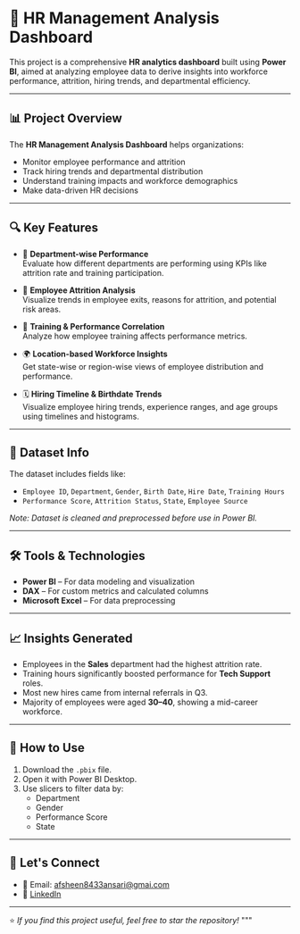 # 💼 HR Management Analysis Dashboard

This project is a comprehensive **HR analytics dashboard** built using **Power BI**, aimed at analyzing employee data to derive insights into workforce performance, attrition, hiring trends, and departmental efficiency.

---

## 📊 Project Overview

The **HR Management Analysis Dashboard** helps organizations:

- Monitor employee performance and attrition
- Track hiring trends and departmental distribution
- Understand training impacts and workforce demographics
- Make data-driven HR decisions

---

## 🔍 Key Features

- 📌 **Department-wise Performance**  
  Evaluate how different departments are performing using KPIs like attrition rate and training participation.

- 👥 **Employee Attrition Analysis**  
  Visualize trends in employee exits, reasons for attrition, and potential risk areas.

- 🎯 **Training & Performance Correlation**  
  Analyze how employee training affects performance metrics.

- 🌍 **Location-based Workforce Insights**  
  Get state-wise or region-wise views of employee distribution and performance.

- 🗓️ **Hiring Timeline & Birthdate Trends**  
  Visualize employee hiring trends, experience ranges, and age groups using timelines and histograms.

---

## 📁 Dataset Info

The dataset includes fields like:

- `Employee ID`, `Department`, `Gender`, `Birth Date`, `Hire Date`, `Training Hours`
- `Performance Score`, `Attrition Status`, `State`, `Employee Source`

*Note: Dataset is cleaned and preprocessed before use in Power BI.*

---

## 🛠️ Tools & Technologies

- **Power BI** – For data modeling and visualization  
- **DAX** – For custom metrics and calculated columns  
- **Microsoft Excel** – For data preprocessing

---

## 📈 Insights Generated

- Employees in the **Sales** department had the highest attrition rate.
- Training hours significantly boosted performance for **Tech Support** roles.
- Most new hires came from internal referrals in Q3.
- Majority of employees were aged **30–40**, showing a mid-career workforce.

---

## 🚀 How to Use

1. Download the `.pbix` file.
2. Open it with Power BI Desktop.
3. Use slicers to filter data by:
   - Department
   - Gender
   - Performance Score
   - State

---

## 🤝 Let's Connect

- 📧 Email: afsheen8433ansari@gmai.com 
- 💼 [LinkedIn](www.linkedin.com/in/afsheenansari)

---

⭐ *If you find this project useful, feel free to star the repository!*
"""

